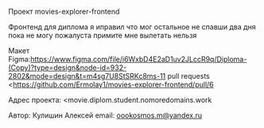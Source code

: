 
Проект movies-explorer-frontend

Фронтенд для диплома 
я иправил что мог остальное не спавши два дня пока не могу пожалуста примите мне вылетать нельзя

Макет Figma:https://www.figma.com/file/i6WxbD4E2aD1uv2JLccR9q/Diploma-(Copy)?type=design&node-id=932-2802&mode=design&t=m4sg7U8StSRKc8ms-11
pull requests <https://github.com/Ermolay1/movies-explorer-frontend/pull/6

Адрес проекта: <movie.diplom.student.nomoredomains.work

Автор: Кулишин Алексей
 email: oookosmos.m@yandex.ru
